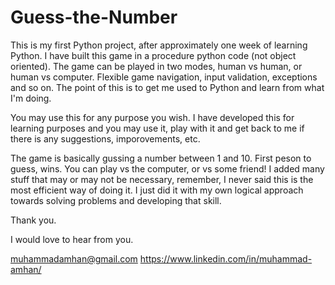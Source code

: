 # Guess-the-Number

This is my first Python project, after approximately one week of learning Python. I have built this game in a procedure python code (not object oriented). The game can be played in two modes, human vs human, or human vs computer. Flexible game navigation, input validation, exceptions and so on. The point of this is to get me used to Python and learn from what I'm doing.

You may use this for any purpose you wish. I have developed this for learning purposes and you may use it, play with it and get back to me if there is any suggestions, imporovements, etc.

The game is basically gussing a number between 1 and 10. First peson to guess, wins.
You can play vs the computer, or vs some friend!
I added many stuff that may or may not be necessary, remember, I never said this is the most efficient way of doing it. I just did it with my own logical approach towards solving problems and developing that skill.

Thank you.

I would love to hear from you. 

muhammadamhan@gmail.com
https://www.linkedin.com/in/muhammad-amhan/
